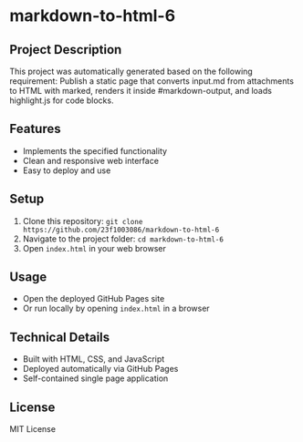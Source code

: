# markdown-to-html-6

## Project Description
This project was automatically generated based on the following requirement:
Publish a static page that converts input.md from attachments to HTML with marked, renders it inside #markdown-output, and loads highlight.js for code blocks.

## Features
- Implements the specified functionality
- Clean and responsive web interface
- Easy to deploy and use

## Setup
1. Clone this repository: `git clone https://github.com/23f1003086/markdown-to-html-6`
2. Navigate to the project folder: `cd markdown-to-html-6`
3. Open `index.html` in your web browser

## Usage
- Open the deployed GitHub Pages site
- Or run locally by opening `index.html` in a browser

## Technical Details
- Built with HTML, CSS, and JavaScript
- Deployed automatically via GitHub Pages
- Self-contained single page application

## License
MIT License
